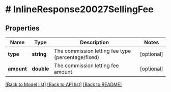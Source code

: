 # # InlineResponse20027SellingFee

## Properties

Name | Type | Description | Notes
------------ | ------------- | ------------- | -------------
**type** | **string** | The commission letting fee type (percentage/fixed) | [optional]
**amount** | **double** | The commission letting fee amount | [optional]

[[Back to Model list]](../../README.md#models) [[Back to API list]](../../README.md#endpoints) [[Back to README]](../../README.md)
